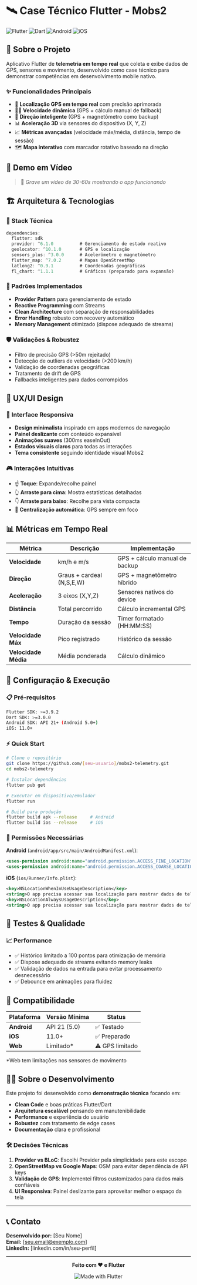 # 🛰 Case Técnico Flutter - Mobs2

![Flutter](https://img.shields.io/badge/Flutter-02569B?style=for-the-badge&logo=flutter&logoColor=white)
![Dart](https://img.shields.io/badge/Dart-0175C2?style=for-the-badge&logo=dart&logoColor=white)
![Android](https://img.shields.io/badge/Android-3DDC84?style=for-the-badge&logo=android&logoColor=white)
![iOS](https://img.shields.io/badge/iOS-000000?style=for-the-badge&logo=ios&logoColor=white)

## 🎯 Sobre o Projeto

Aplicativo Flutter de **telemetria em tempo real** que coleta e exibe dados de GPS, sensores e movimento, desenvolvido como case técnico para demonstrar competências em desenvolvimento mobile nativo.

### ✨ Funcionalidades Principais

- 📍 **Localização GPS em tempo real** com precisão aprimorada
- 🏃‍♂️ **Velocidade dinâmica** (GPS + cálculo manual de fallback)
- 🧭 **Direção inteligente** (GPS + magnetômetro como backup)
- 📊 **Aceleração 3D** via sensores do dispositivo (X, Y, Z)
- 📈 **Métricas avançadas** (velocidade máx/média, distância, tempo de sessão)
- 🗺️ **Mapa interativo** com marcador rotativo baseado na direção

## 🚀 Demo em Vídeo

> 📱 *Grave um vídeo de 30-60s mostrando o app funcionando*

## 🏗️ Arquitetura & Tecnologias

### **📱 Stack Técnica**
```dart
dependencies:
  flutter: sdk
  provider: ^6.1.0          # Gerenciamento de estado reativo
  geolocator: ^10.1.0       # GPS e localização
  sensors_plus: ^3.0.0      # Acelerômetro e magnetômetro
  flutter_map: ^7.0.2       # Mapas OpenStreetMap
  latlong2: ^0.9.1          # Coordenadas geográficas
  fl_chart: ^1.1.1          # Gráficos (preparado para expansão)
```

### **🎯 Padrões Implementados**
- **Provider Pattern** para gerenciamento de estado
- **Reactive Programming** com Streams
- **Clean Architecture** com separação de responsabilidades
- **Error Handling** robusto com recovery automático
- **Memory Management** otimizado (dispose adequado de streams)

### **🛡️ Validações & Robustez**
- Filtro de precisão GPS (>50m rejeitado)
- Detecção de outliers de velocidade (>200 km/h)
- Validação de coordenadas geográficas
- Tratamento de drift de GPS
- Fallbacks inteligentes para dados corrompidos

## 🎨 UX/UI Design

### **📐 Interface Responsiva**
- **Design minimalista** inspirado em apps modernos de navegação
- **Painel deslizante** com conteúdo expansível
- **Animações suaves** (300ms easeInOut)
- **Estados visuais claros** para todas as interações
- **Tema consistente** seguindo identidade visual Mobs2

### **🎮 Interações Intuitivas**
- ☝️ **Toque**: Expande/recolhe painel
- 👆 **Arraste para cima**: Mostra estatísticas detalhadas
- 👇 **Arraste para baixo**: Recolhe para vista compacta
- 🎯 **Centralização automática**: GPS sempre em foco

## 📊 Métricas em Tempo Real

| Métrica | Descrição | Implementação |
|---------|-----------|---------------|
| **Velocidade** | km/h e m/s | GPS + cálculo manual de backup |
| **Direção** | Graus + cardeal (N,S,E,W) | GPS + magnetômetro híbrido |
| **Aceleração** | 3 eixos (X,Y,Z) | Sensores nativos do device |
| **Distância** | Total percorrido | Cálculo incremental GPS |
| **Tempo** | Duração da sessão | Timer formatado (HH:MM:SS) |
| **Velocidade Máx** | Pico registrado | Histórico da sessão |
| **Velocidade Média** | Média ponderada | Cálculo dinâmico |

## 🔧 Configuração & Execução

### **📋 Pré-requisitos**
```bash
Flutter SDK: >=3.9.2
Dart SDK: >=3.0.0
Android SDK: API 21+ (Android 5.0+)
iOS: 11.0+
```

### **⚡ Quick Start**
```bash
# Clone o repositório
git clone https://github.com/[seu-usuario]/mobs2-telemetry.git
cd mobs2-telemetry

# Instalar dependências
flutter pub get

# Executar em dispositivo/emulador
flutter run

# Build para produção
flutter build apk --release     # Android
flutter build ios --release     # iOS
```

### **🔐 Permissões Necessárias**

**Android** (`android/app/src/main/AndroidManifest.xml`):
```xml
<uses-permission android:name="android.permission.ACCESS_FINE_LOCATION"/>
<uses-permission android:name="android.permission.ACCESS_COARSE_LOCATION"/>
```

**iOS** (`ios/Runner/Info.plist`):
```xml
<key>NSLocationWhenInUseUsageDescription</key>
<string>O app precisa acessar sua localização para mostrar dados de telemetria.</string>
<key>NSLocationAlwaysUsageDescription</key>
<string>O app precisa acessar sua localização para mostrar dados de telemetria.</string>
```

## 🧪 Testes & Qualidade

### **📈 Performance**
- ✅ Histórico limitado a 100 pontos para otimização de memória
- ✅ Dispose adequado de streams evitando memory leaks
- ✅ Validação de dados na entrada para evitar processamento desnecessário
- ✅ Debounce em animações para fluidez

## 📱 Compatibilidade

| Plataforma | Versão Mínima | Status |
|------------|---------------|--------|
| **Android** | API 21 (5.0) | ✅ Testado |
| **iOS** | 11.0+ | ✅ Preparado |
| **Web** | Limitado* | ⚠️ GPS limitado |

*Web tem limitações nos sensores de movimento

## 👨‍💻 Sobre o Desenvolvimento

Este projeto foi desenvolvido como **demonstração técnica** focando em:

- **Clean Code** e boas práticas Flutter/Dart
- **Arquitetura escalável** pensando em manutenibilidade
- **Performance** e experiência do usuário
- **Robustez** com tratamento de edge cases
- **Documentação** clara e profissional

### **🛠️ Decisões Técnicas**

1. **Provider vs BLoC**: Escolhi Provider pela simplicidade para este escopo
2. **OpenStreetMap vs Google Maps**: OSM para evitar dependência de API keys
3. **Validação de GPS**: Implementei filtros customizados para dados mais confiáveis
4. **UI Responsiva**: Painel deslizante para aproveitar melhor o espaço da tela

---

## 📞 Contato

**Desenvolvido por:** [Seu Nome]  
**Email:** [seu.email@exemplo.com]  
**LinkedIn:** [linkedin.com/in/seu-perfil]  

---

<div align="center">

**Feito com ❤️ e Flutter**

![Made with Flutter](https://img.shields.io/badge/Made%20with-Flutter-blue?style=flat-square&logo=flutter)

</div>